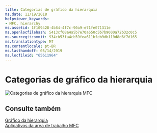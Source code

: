 ```yaml
---
title: Categorias de gráfico da hierarquia
ms.date: 11/19/2018
helpviewer_keywords:
- MFC, hierarchy
ms.assetid: 1f109428-4b84-4f7c-90a9-e71fe071311e
ms.openlocfilehash: 5413cf08a4a5b7e70a650c5b7b9000a72b32c0c5
ms.sourcegitcommit: 934cb53fa4cb59fea611bfeb9db110d8d6f7d165
ms.translationtype: MT
ms.contentlocale: pt-BR
ms.lasthandoff: 05/14/2019
ms.locfileid: "65611964"
---
```

# <a name="hierarchy-chart-categories"></a>Categorias de gráfico da hierarquia

![Categorias de gráfico da hierarquia MFC](../mfc/media/vc369r1.png "categorias de gráfico da hierarquia MFC")

## <a name="see-also"></a>Consulte também

[Gráfico da hierarquia](../mfc/hierarchy-chart.md)<br/>
[Aplicativos da área de trabalho MFC](../mfc/mfc-desktop-applications.md)
